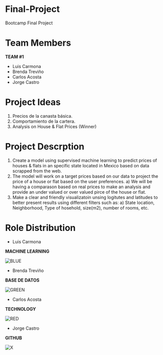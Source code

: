 # Final-Project
Bootcamp Final Project

# Team Members
**TEAM #1**

- Luis Carmona
- Brenda Treviño
- Carlos Acosta
- Jorge Castro

# Project Ideas

1. Precios de la canasta básica.
2. Comportamiento de la cartera.
3. Analysis on House & Flat Prices (Winner)

# Project Descrption

1. Create a model using supervised machine learning to predict prices of houses & flats in an specific state located in Mexico based on data scrapped from the web.
2. The model will work on a target prices based on our data to project the price of a house or flat based on the user preferences.
  a) We will be having a comparason based on real prices to make an analysis and provide an under valued or over valued pirce of the house or flat.
4. Make a clear and friendly visualizatoin unsing logitutes and latitudes to better present results using different filters such as:
  a) State location, Neighborhood, Type of hosehold, size(m2), number of rooms, etc. 

# Role Distribution

- Luis Carmona

**MACHINE LEARNING**

![BLUE](https://user-images.githubusercontent.com/95668609/168709953-7802ff10-1aef-4f74-861c-6ebfd9a668d3.jpg)

- Brenda Treviño

**BASE DE DATOS**

![GREEN](https://user-images.githubusercontent.com/95668609/168710002-99d861f8-b0bb-412f-9192-61469b66e969.jpg)

- Carlos Acosta

**TECHNOLOGY**

![RED](https://user-images.githubusercontent.com/95668609/168710010-bf423c03-283e-4bec-b723-0f166d338e10.jpg)

- Jorge Castro

**GITHUB**

![X](https://user-images.githubusercontent.com/95668609/168710022-ac0ded3c-4ac1-4e03-99b9-d7ce82f24de3.jpg)

